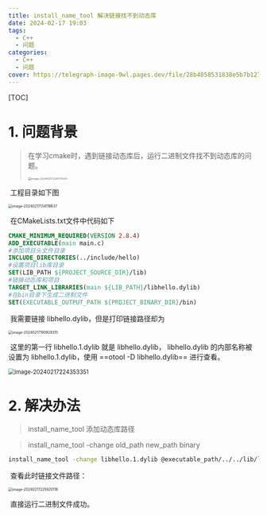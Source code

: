 ```yaml
---
title: install_name_tool 解决链接找不到动态库
date: 2024-02-17 19:03
tags:
  - C++
  - 问题
categories: 
  - C++
  - 问题
cover: https://telegraph-image-9wl.pages.dev/file/28b4858531838e5b7b127.jpg 
---
```


[TOC]

# 1. 问题背景

>在学习cmake时，遇到链接动态库后，运行二进制文件找不到动态库的问题。
>
><img src="https://telegraph-image-9wl.pages.dev/file/dbe8655627acc332ef9c7.png" alt="image-20240217224721043" style="zoom: 39%;" />

​	工程目录如下图

<img src="https://telegraph-image-9wl.pages.dev/file/ac58a15f15d7acdb25de5.png" alt="image-20240217134118637" style="zoom:50%;" />

​	在CMakeLists.txt文件中代码如下

```	cmake
CMAKE_MINIMUM_REQUIRED(VERSION 2.8.4)
ADD_EXECUTABLE(main main.c)
#添加项目头文件目录
INCLUDE_DIRECTORIES(../include/hello)
#设置项目lib库目录
SET(LIB_PATH ${PROJECT_SOURCE_DIR}/lib)
#链接动态库和项目
TARGET_LINK_LIBRARIES(main ${LIB_PATH}/libhello.dylib)
#在bin目录下生成二进制文件
SET(EXECUTABLE_OUTPUT_PATH ${PROJECT_BINARY_DIR}/bin)

```

​	我需要链接 libhello.dylib，但是打印链接路径却为

<img src="https://telegraph-image-9wl.pages.dev/file/91608d55048c27e430d65.png" alt="image-20240217190928315" style="zoom:50%;" />

​	这里的第一行 libhello.1.dylib 就是 libhello.dylib， libhello.dylib 的内部名称被设置为 libhello.1.dylib，使用 ==otool -D libhello.dylib== 进行查看。

<img src="https://telegraph-image-9wl.pages.dev/file/74d28ecd358f74d505746.png" alt="image-20240217224353351" style="zoom:80%;" />

# 2. 解决办法

> install_name_tool 添加动态库路径

>install_name_tool -change old_path new_path binary

```bash
install_name_tool -change libhello.1.dylib @executable_path/../../lib/libhello.1.dylib ./bin/main
```

​	查看此时链接文件路径：

<img src="https://telegraph-image-9wl.pages.dev/file/112da3b94fbb6c6e98679.png" alt="image-20240217225920116" style="zoom:50%;" />

​	直接运行二进制文件成功。
